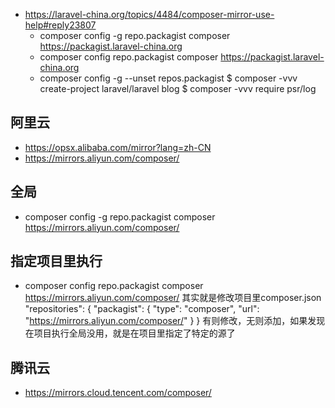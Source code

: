 * https://laravel-china.org/topics/4484/composer-mirror-use-help#reply23807
    * composer config -g repo.packagist composer https://packagist.laravel-china.org
    * composer config repo.packagist composer https://packagist.laravel-china.org
    * composer config -g --unset repos.packagist
    $ composer -vvv create-project laravel/laravel blog
    $ composer -vvv require psr/log

    
    
## 阿里云
- https://opsx.alibaba.com/mirror?lang=zh-CN
- https://mirrors.aliyun.com/composer/

## 全局
- composer config -g repo.packagist composer https://mirrors.aliyun.com/composer/

## 指定项目里执行
- composer config  repo.packagist composer https://mirrors.aliyun.com/composer/
其实就是修改项目里composer.json
"repositories": {
	"packagist": {
		"type": "composer",
		"url": "https://mirrors.aliyun.com/composer/"
	}
}
有则修改，无则添加，如果发现在项目执行全局没用，就是在项目里指定了特定的源了
    
    

## 腾讯云
- https://mirrors.cloud.tencent.com/composer/    